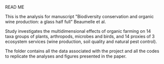 READ ME

This is the analysis for manuscript "Biodiversity conservation and organic wine production: a glass half full" Beaumelle et al. 

Study investigates the multidimensional effects of organic farming on 14 taxa groups of plants, arthropods, microbes and birds, and 14 proxies of 3 ecosystem services (wine production, soil quality and natural pest control). 

The folder contains all the data associated with the project and all the codes to replicate the analyses and figures presented in the paper. 
